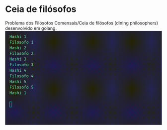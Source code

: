 # Ceia de filósofos
Problema dos Filósofos Comensais/Ceia de filósofos (dining philosophers) desenvolvido em golang.\
![Example](example.gif)
